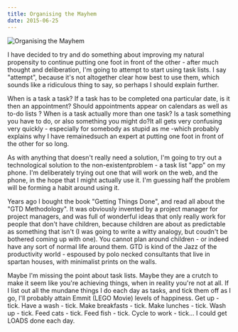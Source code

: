 ```yaml
---
title: Organising the Mayhem
date: 2015-06-25
---
```


![Organising the Mayhem](https://source.unsplash.com/qTpc0Vj4YoE/1600x900)

I have decided to try and do something about improving my natural propensity to continue putting one foot in front of the other - after much thought and deliberation, I'm going to attempt to start using task lists. I say "attempt", because it's not altogether clear how best to use them, which sounds like a ridiculous thing to say, so perhaps I should explain further.

When is a task a task? If a task has to be completed ona particular date, is it then an appointment? Should appointments appear on calendars as well as to-do lists ? When is a task actually more than one task? Is a task something you have to do, or also something you might do?It all gets very confusing very quickly - especially for somebody as stupid as me -which probably explains why I have remainedsuch an expert at putting one foot in front of the other for so long.

As with anything that doesn't really need a solution, I'm going to try out a technological solution to the non-existentproblem - a task list "app" on my phone. I'm deliberately trying out one that will work on the web, and the phone, in the hope that I might actually use it. I'm guessing half the problem will be forming a habit around using it.

Years ago I bought the book "Getting Things Done", and read all about the "GTD Methodology". It was obviously invented by a project manager for project managers, and was full of wonderful ideas that only really work for people that don't have children, because children are about as predictable as something that isn't (I was going to write a witty analogy, but coudn't be bothered coming up with one). You cannot plan around children - or indeed have any sort of normal life around them. GTD is kind of the Jazz of the productivity world - espoused by polo necked consultants that live in spartan houses, with minimalist prints on the walls.

Maybe I'm missing the point about task lists. Maybe they are a crutch to make it seem like you're achieving things, when in reality you're not at all. If I list out all the mundane things I do each day as tasks, and tick them off as I go, I'll probably attain Emmit (LEGO Movie) levels of happiness. Get up - tick. Have a wash - tick. Make breakfasts - tick. Make lunches - tick. Wash up - tick. Feed cats - tick. Feed fish - tick. Cycle to work - tick... I could get LOADS done each day.